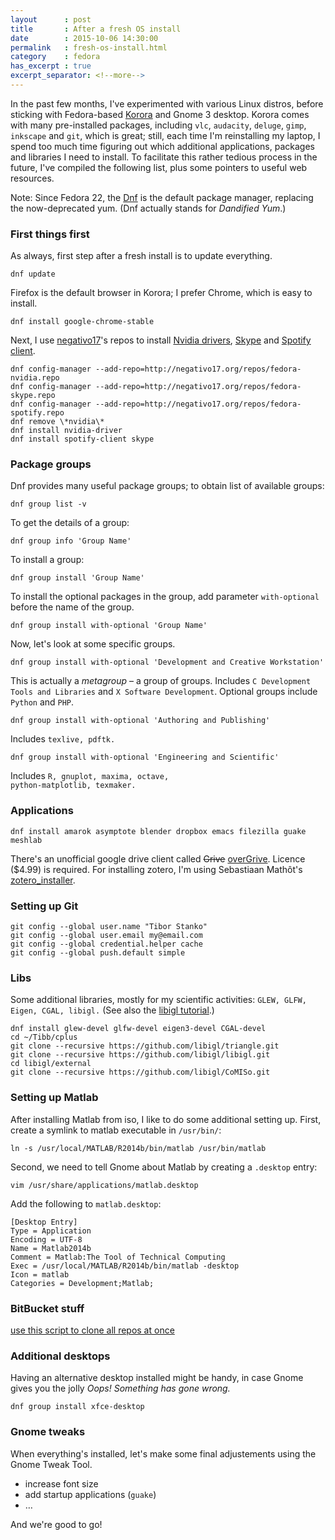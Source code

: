 ```yaml
---
layout      : post
title       : After a fresh OS install
date        : 2015-10-06 14:30:00
permalink   : fresh-os-install.html
category    : fedora
has_excerpt : true
excerpt_separator: <!--more-->
---
```


In the past few months, I've experimented with various Linux distros, before sticking with Fedora-based
[Korora](https://kororaproject.org/) and Gnome 3 desktop.
Korora comes with many pre-installed packages,
including <code class="language-bash">vlc</code>, <code class="language-bash">audacity</code>, <code class="language-bash">deluge</code>, <code class="language-bash">gimp</code>, <code class="language-bash">inkscape</code> and <code class="language-git">git</code>, which is great;
still, each time I'm reinstalling my laptop, I spend too much time figuring out
which additional applications, packages and libraries I need to install.
To facilitate this rather tedious process in the future,
I've compiled the following list, plus some pointers to useful web resources.

<!--more-->
Note: Since Fedora 22, the
[Dnf](https://en.wikipedia.org/wiki/DNF_(software))
is the default package manager, replacing the now-deprecated yum.
(Dnf actually stands for *Dandified Yum*.)

### First things first
As always, first step after a fresh install is to update everything.

<pre><code class="language-bash">dnf update</code></pre>

Firefox is the default browser in Korora; I prefer Chrome, which is easy to install.
<pre><code class="language-bash">dnf install google-chrome-stable</code></pre>

Next, I use
[negativo17](http://negativo17.org/)'s repos to install
[Nvidia drivers](http://negativo17.org/nvidia-driver/),
[Skype](http://negativo17.org/skype-and-skype-pidgin-plugin/) and
[Spotify client](http://negativo17.org/spotify-client/).

<pre><code class="language-bash">dnf config-manager --add-repo=http://negativo17.org/repos/fedora-nvidia.repo
dnf config-manager --add-repo=http://negativo17.org/repos/fedora-skype.repo
dnf config-manager --add-repo=http://negativo17.org/repos/fedora-spotify.repo
dnf remove \*nvidia\*
dnf install nvidia-driver
dnf install spotify-client skype
</code></pre>

### Package groups
Dnf provides many useful package groups; to obtain list of available groups:
<pre><code class="language-bash">dnf group list -v
</code></pre>
To get the details of a group:
<pre><code class="language-bash">dnf group info 'Group Name'
</code></pre>
To install a group:
<pre><code class="language-bash">dnf group install 'Group Name'
</code></pre>
To install the optional packages in the group, add parameter <code class="language-bash">with-optional</code> before the name of the group.
<pre><code class="language-bash">dnf group install with-optional 'Group Name'
</code></pre>
Now, let's look at some specific groups.

<pre><code class="language-bash">dnf group install with-optional 'Development and Creative Workstation'
</code></pre>
This is actually a *metagroup* – a group of groups.
Includes <code class="language-bash">C Development Tools and Libraries</code> and <code class="language-bash">X Software Development</code>. Optional groups include <code class="language-bash">Python</code> and <code class="language-bash">PHP</code>.

<pre><code class="language-bash">dnf group install with-optional 'Authoring and Publishing'
</code></pre>
Includes <code class="language-bash">texlive, pdftk.</code>

<pre><code class="language-bash">dnf group install with-optional 'Engineering and Scientific'
</code></pre>
Includes <code class="language-bash">R, gnuplot, maxima, octave, python-matplotlib, texmaker.</code>

### Applications

<pre><code class="language-bash">dnf install amarok asymptote blender dropbox emacs filezilla guake meshlab
</code></pre>

There's an unofficial google drive client called <strike>Grive</strike>
[overGrive](https://www.thefanclub.co.za/overgrive/installation-instructions-fedora).
Licence ($4.99) is required.
For installing zotero, I'm using Sebastiaan Mathôt's
[zotero_installer](https://github.com/smathot/zotero_installer).

### Setting up Git
<pre><code class="language-bash">git config --global user.name "Tibor Stanko"
git config --global user.email my@email.com
git config --global credential.helper cache
git config --global push.default simple
</code></pre>

### Libs
Some additional libraries, mostly for my scientific activities: <code class="language-bash">GLEW, GLFW, Eigen, CGAL, libigl.</code>
(See also the [libigl tutorial](http://libigl.github.io/libigl/tutorial/tutorial.html).)

<pre><code class="language-bash">dnf install glew-devel glfw-devel eigen3-devel CGAL-devel
cd ~/Tibb/cplus
git clone --recursive https://github.com/libigl/triangle.git
git clone --recursive https://github.com/libigl/libigl.git
cd libigl/external
git clone --recursive https://github.com/libigl/CoMISo.git
</code></pre>

### Setting up Matlab
After installing Matlab from iso, I like to do some additional setting up.
First, create a symlink to matlab executable in <code class="language-bash">/usr/bin/</code>:

<pre><code class="language-bash">ln -s /usr/local/MATLAB/R2014b/bin/matlab /usr/bin/matlab
</code></pre>

Second, we need to tell Gnome about Matlab by creating a <code class="language-bash">.desktop</code> entry:

<pre><code class="language-bash">vim /usr/share/applications/matlab.desktop
</code></pre>

Add the following to <code class="language-bash">matlab.desktop</code>:

<pre><code class="language-ini">[Desktop Entry]
Type = Application
Encoding = UTF-8
Name = Matlab2014b
Comment = Matlab:The Tool of Technical Computing
Exec = /usr/local/MATLAB/R2014b/bin/matlab -desktop
Icon = matlab
Categories = Development;Matlab;
</code></pre>


### BitBucket stuff
[use this script to clone all repos at once](http://haroldsoh.com/2011/10/07/clone-all-repos-from-a-bitbucket-source/)

### Additional desktops
Having an alternative desktop installed might be handy, in case Gnome gives you the jolly *Oops! Something has gone wrong.*

<pre><code class="language-bash">dnf group install xfce-desktop</code></pre>

### Gnome tweaks
When everything's installed, let's make some final adjustements using the Gnome Tweak Tool.

* increase font size
* add startup applications (<code class="language-bash">guake</code>)
* &hellip;

And we're good to go!
